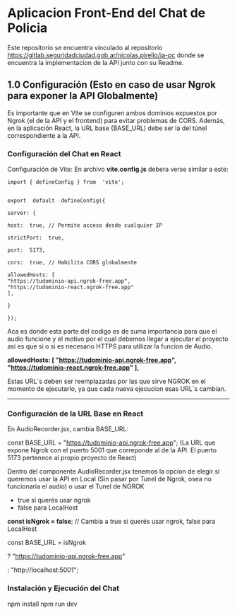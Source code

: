 # Aplicacion Front-End del Chat de Policia

Este repositorio se encuentra vinculado al repositorio https://gitlab.seguridadciudad.gob.ar/nicolas.pirello/ia-pc donde se encuentra la implementacion de la API junto con su Readme.


## 1.0 Configuración (Esto en caso de usar Ngrok para exponer la API Globalmente)

Es importante que en Vite se configuren ambos dominios expuestos por Ngrok (el de la API y el frontend) para evitar problemas de CORS. Además, en la aplicación React, la URL base (BASE_URL) debe ser la del túnel correspondiente a la API.

### Configuración del Chat en React

Configuración de Vite: En archivo **vite.config.js** debera verse similar a este:

```
import { defineConfig } from  'vite';

  
export  default  defineConfig({

server: {

host:  true, // Permite acceso desde cualquier IP

strictPort:  true,

port:  5173,

cors:  true, // Habilita CORS globalmente

allowedHosts: [
"https://tudominio-api.ngrok-free.app",
"https://tudominio-react.ngrok-free.app"
],

}

});
```
Aca es donde esta parte del codigo es de suma importancia para que el audio funcione y el motivo por el cual debemos llegar a ejecutar el proyecto asi es que si o si es necesario HTTPS para utilizar la funcion de Audio.

**allowedHosts: [
"https://tudominio-api.ngrok-free.app",
"https://tudominio-react.ngrok-free.app"
],**

Estas URL´s deben ser reemplazadas por las que sirve NGROK en el momento de ejecutarlo, ya que cada nueva ejecucion esas URL´s cambian.

-------------------------------------------------------------

### Configuración de la URL Base en React

En AudioRecorder.jsx, cambia BASE_URL:

const BASE_URL = "https://tudominio-api.ngrok-free.app"; (La URL que expone Ngrok con el puerto 5001 que correponde al de la API. El puerto 5173 pertenece al propio proyecto de React)

Dentro del componente AudioRecorder.jsx tenemos la opcion de elegir si queremos usar la API en Local (Sin pasar por Tunel de Ngrok, osea no funcionaria el audio) o usar el Tunel de NGROK
 
- true si querés usar ngrok
- false para LocalHost

**const  isNgrok  =  false**; // Cambia a true si querés usar ngrok, false para LocalHost

const  BASE_URL  =  isNgrok

?  "https://tudominio-api.ngrok-free.app"

:  "http://localhost:5001";

### Instalación y Ejecución del Chat
npm install
npm run dev
